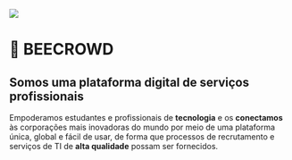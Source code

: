 ![](https://beecrowd.io/wp-content/uploads/2021/08/beecrowd__roxoVert-300x241.png)
# 🚀 BEECROWD
<h2> Somos uma plataforma digital de serviços profissionais </h2>


Empoderamos estudantes e profissionais de **tecnologia** e 
os **conectamos** às corporações mais inovadoras do mundo 
por meio de uma plataforma única, global e fácil de usar, 
de forma que processos de recrutamento e serviços de TI 
de **alta qualidade** possam ser fornecidos.
